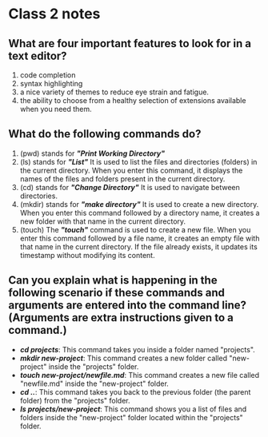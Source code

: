 # Class 2 notes

## What are four important features to look for in a text editor?

1. code completion
2. syntax highlighting
3. a nice variety of themes to reduce eye strain and fatigue.
4. the ability to choose from a healthy selection of extensions available when you need them.

## What do the following commands do?

1. (pwd) stands for ***"Print Working Directory"***
2. (ls) stands for ***"List"*** It is used to list the files and directories (folders) in the current directory. When you enter this command, it displays the names of the files and folders present in the current directory.
3. (cd) stands for ***"Change Directory"*** It is used to navigate between directories.
4. (mkdir) stands for ***"make directory"*** It is used to create a new directory. When you enter this command followed by a directory name, it creates a new folder with that name in the current directory.
5. (touch) The ***"touch"*** command is used to create a new file. When you enter this command followed by a file name, it creates an empty file with that name in the current directory. If the file already exists, it updates its timestamp without modifying its content.

## Can you explain what is happening in the following scenario if these commands and arguments are entered into the command line? (Arguments are extra instructions given to a command.)

- ***cd projects***: This command takes you inside a folder named "projects".
- ***mkdir new-project***: This command creates a new folder called "new-project" inside the "projects" folder.
- ***touch new-project/newfile.md***: This command creates a new file called "newfile.md" inside the "new-project" folder.
- ***cd ..***: This command takes you back to the previous folder (the parent folder) from the "projects" folder.
- ***ls projects/new-project***: This command shows you a list of files and folders inside the "new-project" folder located within the "projects" folder.
